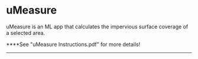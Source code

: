# uMeasure
uMeasure is an ML app that calculates the impervious surface coverage of a selected area. 

****See "uMeasure Instructions.pdf" for more details!
****
